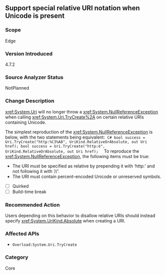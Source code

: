 ## Support special relative URI notation when Unicode is present

### Scope
Edge

### Version Introduced
4.7.2

### Source Analyzer Status
NotPlanned

### Change Description

<xref:System.Uri> will no longer throw a <xref:System.NullReferenceException> when calling <xref:System.Uri.TryCreate%2A> on certain relative URIs containing Unicode.

The simplest reproduction of the <xref:System.NullReferenceException> is below, with the two statements being equivalent:
 ```C#
bool success = Uri.TryCreate("http:%C3%A8", UriKind.RelativeOrAbsolute, out Uri href);
bool success = Uri.TryCreate("http:è", UriKind.RelativeOrAbsolute, out Uri href);
 ```
To reproduce the <xref:System.NullReferenceException>, the following items must be true:
- The URI must be specified as relative by prepending it with ‘http:’ and not following it with ‘//’.
- The URI must contain percent-encoded Unicode or unreserved symbols.

- [ ] Quirked
- [ ] Build-time break

### Recommended Action
Users depending on this behavior to disallow relative URIs should instead specify <xref:System.UriKind.Absolute> when creating a URI.

### Affected APIs
* `Overload:System.Uri.TryCreate`

### Category
Core

<!--
    ### Original Bug
    https://devdiv.visualstudio.com/DevDiv/_workitems/edit/287019
-->